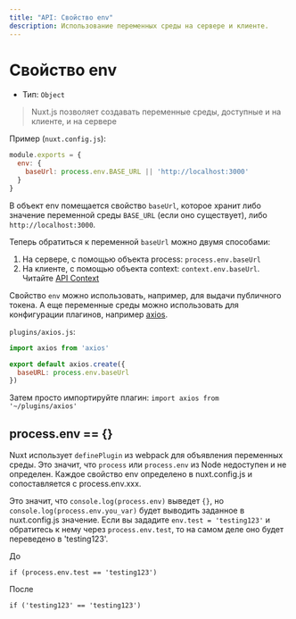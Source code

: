```yaml
---
title: "API: Свойство env"
description: Использование переменных среды на сервере и клиенте.
---
```


# Свойство env

- Тип: `Object`

> Nuxt.js позволяет создавать переменные среды, доступные и на клиенте, и на сервере

Пример (`nuxt.config.js`):

```js
module.exports = {
  env: {
    baseUrl: process.env.BASE_URL || 'http://localhost:3000'
  }
}
```

В объект env помещается свойство `baseUrl`, которое хранит либо значение переменной среды `BASE_URL` (если оно существует), либо `http://localhost:3000`.

Теперь обратиться к переменной `baseUrl` можно двумя способами:

1. На сервере, с помощью объекта process: `process.env.baseUrl`
2. На клиенте, с помощью объекта context: `context.env.baseUrl`. Читайте [API Context](/api/context)


Свойство `env` можно использовать, например, для выдачи публичного токена.
А еще переменные среды можно использовать для конфигурации плагинов, например [axios](https://github.com/mzabriskie/axios).

`plugins/axios.js`:
```js
import axios from 'axios'

export default axios.create({
  baseURL: process.env.baseUrl
})
```

Затем просто импортируйте плагин: `import axios from '~/plugins/axios'`

## process.env == {}

Nuxt  использует `definePlugin` из webpack для объявления переменных среды. Это значит, что `process` или `process.env` из Node недоступен и не определен. Каждое свойство env определено в nuxt.config.js и сопоставляется с process.env.xxx.

Это значит, что  `console.log(process.env)`  выведет `{}`, но `console.log(process.env.you_var)`  будет выводить заданное в nuxt.config.js значение. Если вы зададите `env.test = 'testing123'` и обратитесь к нему через `process.env.test`, то на самом деле оно будет переведено в  'testing123'.



До
```
if (process.env.test == 'testing123')
```

После
```
if ('testing123' == 'testing123')
```


